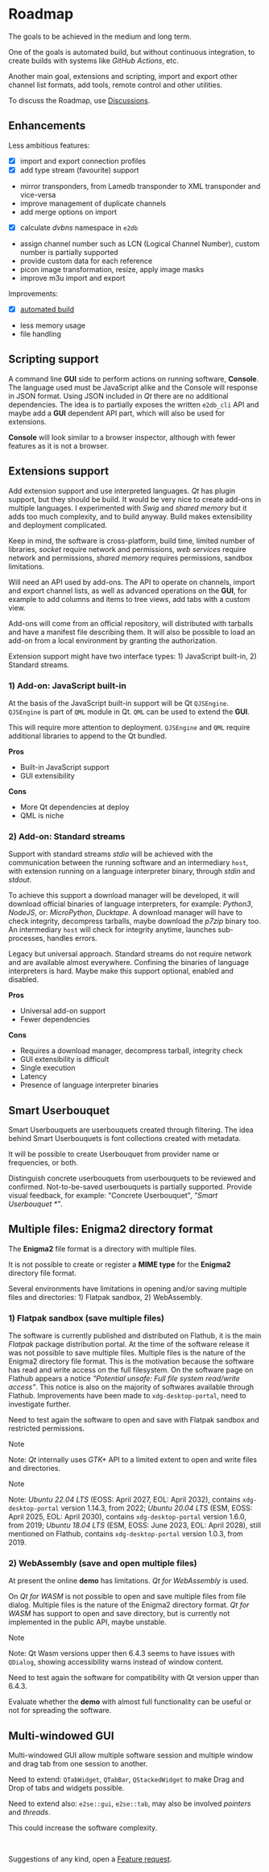 # Roadmap

The goals to be achieved in the medium and long term.

One of the goals is automated build, but without continuous integration, to create builds with systems like *GitHub Actions*, etc.

Another main goal, extensions and scripting, import and export other channel list formats, add tools, remote control and other utilities.

To discuss the Roadmap, use [Discussions](https://github.com/ctlcltd/e2-sat-editor/discussions/13).


## Enhancements

Less ambitious features:
- [x] import and export connection profiles
- [x] add type stream (favourite) support
- mirror transponders, from Lamedb transponder to XML transponder and vice-versa
- improve management of duplicate channels
- add merge options on import
- [x] calculate *dvbns* namespace in `e2db`
- assign channel number such as LCN (Logical Channel Number), custom number is partially supported
- provide custom data for each reference
- picon image transformation, resize, apply image masks
- improve m3u import and export

Improvements:
- [x] [automated build](https://github.com/ctlcltd/e2-sat-editor/discussions/17)
- less memory usage
- file handling


## Scripting support

A command line **GUI** side to perform actions on running software, **Console**. The language used must be JavaScript alike and the Console will response in JSON format. Using JSON included in *Qt* there are no additional dependencies. The idea is to partially exposes the written `e2db_cli` API and maybe add a **GUI** dependent API part, which will also be used for extensions.

**Console** will look similar to a browser inspector, although with fewer features as it is not a browser.


## Extensions support

Add extension support and use interpreted languages. *Qt* has plugin support, but they should be build. It would be very nice to create add-ons in multiple languages. I experimented with *Swig* and *shared memory* but it adds too much complexity, and to build anyway. Build makes extensibility and deployment complicated.

Keep in mind, the software is cross-platform, build time, limited number of libraries, *socket* require network and permissions, *web services* require network and permissions, *shared memory* requires permissions, sandbox limitations.

Will need an API used by add-ons. The API to operate on channels, import and export channel lists, as well as advanced operations on the **GUI**, for example to add columns and items to tree views, add tabs with a custom view.

Add-ons will come from an official repository, will distributed with tarballs and have a manifest file describing them. It will also be possible to load an add-on from a local environment by granting the authorization.

Extension support might have two interface types: 1) JavaScript built-in, 2) Standard streams.


### 1) Add-on: JavaScript built-in

At the basis of the JavaScript built-in support will be Qt `QJSEngine`. `QJSEngine` is part of `QML` module in Qt. `QML` can be used to extend the **GUI**.

This will require more attention to deployment. `QJSEngine` and `QML` require additional libraries to append to the Qt bundled.

**Pros**
- Built-in JavaScript support
- GUI extensibility

**Cons**
- More Qt dependencies at deploy
- QML is niche


### 2) Add-on: Standard streams

Support with standard streams *stdio* will be achieved with the communication between the running software and an intermediary `host`, with extension running on a language interpreter binary, through *stdin* and *stdout*.

To achieve this support a download manager will be developed, it will download official binaries of language interpreters, for example: *Python3*, *NodeJS*, or: *MicroPython*, *Ducktape*. A download manager will have to check integrity, decompress tarballs, maybe download the *p7zip* binary too. An intermediary `host` will check for integrity anytime, launches sub-processes, handles errors.

Legacy but universal approach. Standard streams do not require network and are available almost everywhere. Confining the binaries of language interpreters is hard. Maybe make this support optional, enabled and disabled.

**Pros**
- Universal add-on support
- Fewer dependencies

**Cons**
- Requires a download manager, decompress tarball, integrity check
- GUI extensibility is difficult
- Single execution
- Latency
- Presence of language interpreter binaries


## Smart Userbouquet

Smart Userbouquets are userbouquets created through filtering. The idea behind Smart Userbouquets is font collections created with metadata.

It will be possible to create Userbouquet from provider name or frequencies, or both.

Distinguish concrete userbouquets from userbouquets to be reviewed and confirmed. Not-to-be-saved userbouquets is partially supported. Provide visual feedback, for example: "Concrete Userbouquet", *"Smart Userbouquet \*"*.


## Multiple files: Enigma2 directory format

The **Enigma2** file format is a directory with multiple files.

It is not possible to create or register a **MIME type** for the **Enigma2** directory file format.

Several environments have limitations in opening and/or saving multiple files and directories: 1) Flatpak sandbox, 2) WebAssembly.


### 1) Flatpak sandbox (save multiple files)

The software is currently published and distributed on Flathub, it is the main *Flatpak* package distribution portal. At the time of the software release it was not possible to save multiple files. Multiple files is the nature of the Enigma2 directory file format. This is the motivation because the software has read and write access on the full filesystem. On the software page on Flathub appears a notice *"Potential unsafe: Full file system read/write access"*. This notice is also on the majority of softwares available through Flathub. Improvements have been made to `xdg-desktop-portal`, need to investigate further.

Need to test again the software to open and save with Flatpak sandbox and restricted permissions.

> [!NOTE]
> Note: *Qt* internally uses *GTK+* API to a limited extent to open and write files and directories.

> [!NOTE]
> Note: *Ubuntu 22.04 LTS* (EOSS: April 2027, EOL: April 2032), contains `xdg-desktop-portal` version 1.14.3, from 2022; *Ubuntu 20.04 LTS* (ESM, EOSS: April 2025, EOL: April 2030), contains `xdg-desktop-portal` version 1.6.0, from 2019; *Ubuntu 18.04 LTS* (ESM, EOSS: June 2023, EOL: April 2028), still mentioned on Flathub, contains `xdg-desktop-portal` version 1.0.3, from 2019.


### 2) WebAssembly (save and open multiple files)

At present the online **demo** has limitations. *Qt for WebAssembly* is used.

On *Qt for WASM* is not possible to open and save multiple files from file dialog. Multiple files is the nature of the Enigma2 directory format. *Qt for WASM* has support to open and save directory, but is currently not implemented in the public API, maybe unstable.

> [!NOTE]
> Note: Qt Wasm versions upper then 6.4.3 seems to have issues with `QDialog`, showing accessibility warns instead of window content.

Need to test again the software for compatibility with Qt version upper than 6.4.3.

Evaluate whether the **demo** with almost full functionality can be useful or not for spreading the software.


## Multi-windowed GUI

Multi-windowed GUI allow multiple software session and multiple window and drag tab from one session to another.

Need to extend: `QTabWidget`, `QTabBar`, `QStackedWidget` to make Drag and Drop of tabs and widgets possible.

Need to extend also: `e2se::gui`, `e2se::tab`, may also be involved *pointers* and *threads*.

This could increase the software complexity.

&nbsp;

Suggestions of any kind, open a [Feature request](https://github.com/ctlcltd/e2-sat-editor/issues/new?template=feature_request.yml).
